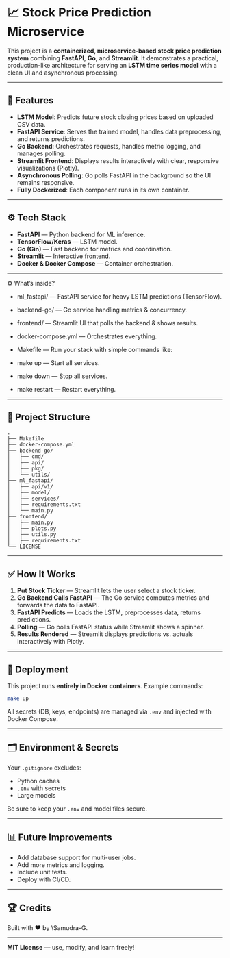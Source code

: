 # 📈 Stock Price Prediction Microservice

This project is a **containerized, microservice-based stock price prediction system** combining **FastAPI**, **Go**, and **Streamlit**. It demonstrates a practical, production-like architecture for serving an **LSTM time series model** with a clean UI and asynchronous processing.

---

## 🚀 Features

* **LSTM Model**: Predicts future stock closing prices based on uploaded CSV data.
* **FastAPI Service**: Serves the trained model, handles data preprocessing, and returns predictions.
* **Go Backend**: Orchestrates requests, handles metric logging, and manages polling.
* **Streamlit Frontend**: Displays results interactively with clear, responsive visualizations (Plotly).
* **Asynchronous Polling**: Go polls FastAPI in the background so the UI remains responsive.
* **Fully Dockerized**: Each component runs in its own container.

---

## ⚙️ Tech Stack

* **FastAPI** — Python backend for ML inference.
* **TensorFlow/Keras** — LSTM model.
* **Go (Gin)** — Fast backend for metrics and coordination.
* **Streamlit** — Interactive frontend.
* **Docker & Docker Compose** — Container orchestration.

---

⚙️ What’s inside?

* ml_fastapi/ — FastAPI service for heavy LSTM predictions (TensorFlow).

* backend-go/ — Go service handling metrics & concurrency.

* frontend/ — Streamlit UI that polls the backend & shows results.

* docker-compose.yml — Orchestrates everything.

* Makefile — Run your stack with simple commands like:

* make up — Start all services.

* make down — Stop all services.

* make restart — Restart everything.

---

## 📂 Project Structure

```plaintext
.
├── Makefile
├── docker-compose.yml
├── backend-go/
│   ├── cmd/
│   ├── api/
│   ├── pkg/
│   └── utils/
├── ml_fastapi/
│   ├── api/v1/
│   ├── model/
│   ├── services/
│   ├── requirements.txt
│   └── main.py
├── frontend/
│   ├── main.py
│   ├── plots.py
│   ├── utils.py
│   ├── requirements.txt
└── LICENSE

```

---

## ✅ How It Works

1. **Put Stock Ticker** — Streamlit lets the user select a stock ticker.
2. **Go Backend Calls FastAPI** — The Go service computes metrics and forwards the data to FastAPI.
3. **FastAPI Predicts** — Loads the LSTM, preprocesses data, returns predictions.
4. **Polling** — Go polls FastAPI status while Streamlit shows a spinner.
5. **Results Rendered** — Streamlit displays predictions vs. actuals interactively with Plotly.

---

## 🚢 Deployment

This project runs **entirely in Docker containers**. Example commands:

```bash
make up
```

All secrets (DB, keys, endpoints) are managed via `.env` and injected with Docker Compose.

---

## 🗂️ Environment & Secrets

Your `.gitignore` excludes:

* Python caches
* `.env` with secrets
* Large models

Be sure to keep your `.env` and model files secure.

---

## 📊 Future Improvements

* Add database support for multi-user jobs.
* Add more metrics and logging.
* Include unit tests.
* Deploy with CI/CD.

---

## 🏆 Credits

Built with ❤️ by \Samudra-G.

---

**MIT License** — use, modify, and learn freely!
